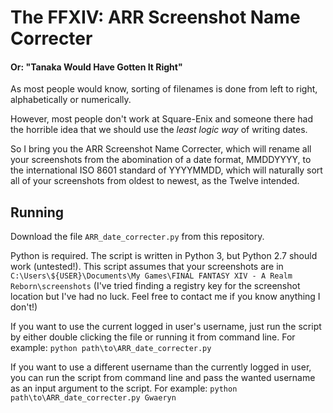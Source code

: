 # The FFXIV: ARR Screenshot Name Correcter
#### Or: "Tanaka Would Have Gotten It Right"

As most people would know, sorting of filenames is done from left to right, alphabetically or numerically.

However, most people don't work at Square-Enix and someone there had the horrible idea that we should use the _least logic way_ of writing dates.

So I bring you the ARR Screenshot Name Correcter, which will rename all your screenshots from the abomination of a date format, MMDDYYYY, to the international ISO 8601 standard of YYYYMMDD, which will naturally sort all of your screenshots from oldest to newest, as the Twelve intended.

## Running
Download the file ```ARR_date_correcter.py``` from this repository.

Python is required. The script is written in Python 3, but Python 2.7 should work (untested!).
This script assumes that your screenshots are in
```C:\Users\${USER}\Documents\My Games\FINAL FANTASY XIV - A Realm Reborn\screenshots```
(I've tried finding a registry key for the screenshot location but I've had no luck. Feel free to contact me if you know anything I don't!)

If you want to use the current logged in user's username, just run the script by either double clicking the file or running it from command line.
For example: ```python path\to\ARR_date_correcter.py```

If you want to use a different username than the currently logged in user, you can run the script from command line and pass the wanted username as an input argument to the script.
For example: ```python path\to\ARR_date_correcter.py Gwaeryn```